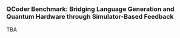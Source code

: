 ### QCoder Benchmark: Bridging Language Generation and Quantum Hardware through Simulator-Based Feedback
TBA
